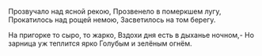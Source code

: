 Прозвучало над ясной рекою,
Прозвенело в померкшем лугу,
Прокатилось над рощей немою,
Засветилось на том берегу.

На пригорке то сыро, то жарко,
Вздохи дня есть в дыханье ночном,-
Но зарница уж теплится ярко
Голубым и зелёным огнём.
